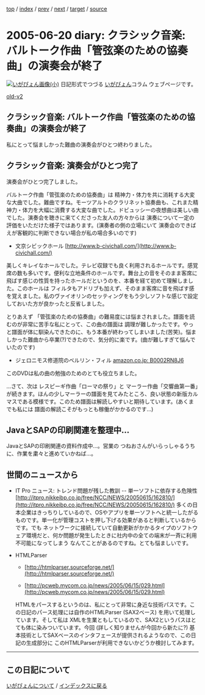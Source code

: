 [top](https://igapyon.github.io/diary/) 
 / [index](https://igapyon.github.io/diary/2005/index.html) 
 / [prev](https://igapyon.github.io/diary/2005/ig050617.html) 
 / [next](https://igapyon.github.io/diary/2005/ig050621.html) 
 / [target](https://igapyon.github.io/diary/2005/ig050620.html) 
 / [source](https://github.com/igapyon/diary/blob/gh-pages/2005/ig050620.html.src.md) 

2005-06-20 diary: クラシック音楽: バルトーク作曲「管弦楽のための協奏曲」の演奏会が終了
=====================================================================================================
[![いがぴょん画像(小)](https://igapyon.github.io/diary/images/iga200306s.jpg "いがぴょん")](https://igapyon.github.io/diary/memo/memoigapyon.html) 日記形式でつづる [いがぴょん](https://igapyon.github.io/diary/memo/memoigapyon.html)コラム ウェブページです。

[old-v2](ig050620-orig.html)

## クラシック音楽: バルトーク作曲「管弦楽のための協奏曲」の演奏会が終了

私にとって悩ましかった難曲の演奏会がひとつ終わりました。


## クラシック音楽: 演奏会がひとつ完了

演奏会がひとつ完了しました。

バルトーク作曲「管弦楽のための協奏曲」は 精神力・体力を共に消耗する大変な大曲でした。難曲ですね。モーツアルトのクラリネット協奏曲も、これまた精神力・体力を大幅に消費する大変な曲でした。ドビュッシーの夜想曲は美しい曲でした。演奏会を聴きに来てくださった友人の方々からは 演奏について一定の評価をいただけた様子ではあります。(演奏者の側の立場にいて 演奏会のできばえが客観的に判断できない場合が私の場合多いのです)

* 文京シビックホール
  [http://www.b-civichall.com/](http://www.b-civichall.com/)

美しくキレイなホールでした。テレビ収録でも良く利用されるホールです。感覚席の数も多いです。便利な立地条件のホールです。舞台上の音をそのまま客席に飛ばす感じの性質を持ったホールだというのを、本番を経て初めて理解しました。このホールは フィルタもアドリブも加えず、そのまま客席に音を飛ばす感を覚えました。私のヴァイオリンのセッティングをもう少しソフトな感じで設定しておいた方が良かったと反省しました。

とりあえず 「管弦楽のための協奏曲」の難易度には悩まされました。譜面を読むのが非常に苦手な私にとって、この曲の譜面は 調理が難しかったです。やっと譜面が体に馴染んできたのに、もう本番が終わってしまいました(苦笑)。悩ましかった難曲から卒業(?)できたので、気分的に楽です。(曲が難しすぎて悩んでいたのです)

* ジェロニモス修道院のベルリン・フィル [amazon.co.jp: B0002RN8J6](http://www.amazon.co.jp/exec/obidos/ASIN/B0002RN8J6/igapyondiary-22)

このDVDは私の曲の勉強のためのとても役立ちました。

…さて、次は レスピーギ作曲「ローマの祭り」と マーラー作曲「交響曲第一番」が続きます。ほんの少しマーラーの譜面を見てみたところ、良い状態の新版カルマスである模様です。このため譜面は解読しやすいと期待しています。(あくまでも私には 譜面の解読こそがもっとも稼働がかかるのです…)

## JavaとSAPの印刷関連を整理中…

JavaとSAPの印刷関連の資料作成中…。営業の つねおさんがいらっしゃるうちに、作業を粛々と進めていかねば…。

## 世間のニュースから

* IT Pro ニュース: トレンド問題が残した教訓 -- 単一ソフトに依存する危険性
  [http://itpro.nikkeibp.co.jp/free/NCC/NEWS/20050615/162810/](http://itpro.nikkeibp.co.jp/free/NCC/NEWS/20050615/162810/)
  多くの日本企業はきっちりしているので、OSやアプリを単一ソフトへと統一したがるものです。単一化が管理コストを押し下げる効果があると判断しているからです。でも
  ネットワークに接続していて自動更新がかかるタイプのソフトウェア環境だと、何か問題が発生したときに社内中の全ての端末が一斉に利用不可能になってしまう
  なんてことがあるのですね。とても悩ましいです。
  
* HTMLParser
  
  * [http://htmlparser.sourceforge.net/](http://htmlparser.sourceforge.net/)
    
  * [http://pcweb.mycom.co.jp/news/2005/06/15/029.html](http://pcweb.mycom.co.jp/news/2005/06/15/029.html)
  

  HTMLをパースするというのは、私にとって非常に身近な技術パスです。この日記のパース処理には自作のHTMLParser (SAX2ベース) を用いて処理しています。そして私は
  XMLを生業ともしているので、SAX2というパスはとても体に染みついています。今回 (詳しく知りませんが今回から新たに?) 基本技術としてSAXベースのインタフェースが提供されるようなので、この日記の生成部分に
  このHTMLParserが利用できないかどうか検討してみます。

----------------------------------------------------------------------------------------------------

## この日記について
[いがぴょんについて](https://igapyon.github.io/diary/memo/memoigapyon.html) / [インデックスに戻る](https://igapyon.github.io/diary/idxall.html)
